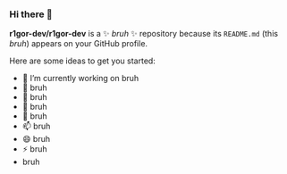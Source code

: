 ### Hi there 👋


**r1gor-dev/r1gor-dev** is a ✨ _bruh_ ✨ repository because its `README.md` (this _bruh_) appears on your GitHub profile.

Here are some ideas to get you started:

- 🔭 I’m currently working on bruh
- 🌱 bruh
- 👯 bruh
- 🤔 bruh
- 💬 bruh
- 📫 bruh
- 😄 bruh
- ⚡ bruh
- bruh
